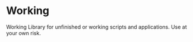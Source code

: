 # Working


Working Library for unfinished or working scripts and applications.
Use at your own risk.
